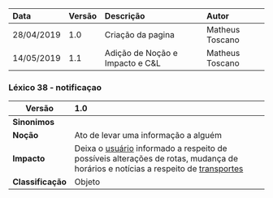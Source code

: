 |Data|Versão|Descrição|Autor|
|:---|:---|:---|:---|
|28/04/2019|1.0|Criação da pagina|Matheus Toscano|
|14/05/2019|1.1|Adição de Noção e Impacto e C&L|Matheus Toscano|


### Léxico 38 - notificaçao

|Versão|1.0
|-|:-|
|**Sinonimos**|
|**Noção**|Ato de levar uma informação a alguém|
|**Impacto**|Deixa o [usuário](https://github.com/Andre-Eduardo/2019.1-Requisitos-Moovit/wiki/L65-Usuário) informado a respeito de possíveis alterações de rotas, mudança de horários e notícias a respeito de [transportes](#transporte) |
|**Classificação**| Objeto
